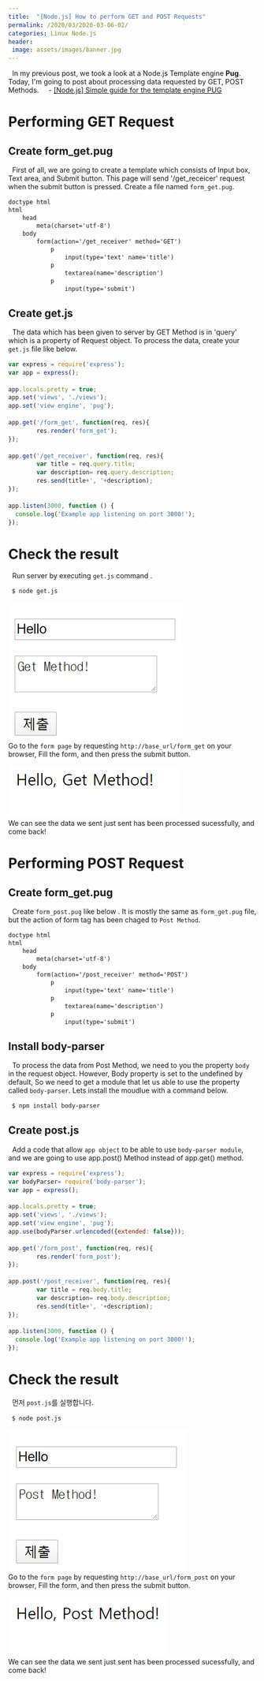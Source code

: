 ```yaml
---
title:  "[Node.js] How to perform GET and POST Requests"
permalink: /2020/03/2020-03-06-02/
categories: Linux Node.js
header:
 image: assets/images/banner.jpg
---
```

&nbsp; In my previous post, we took a look at a Node.js Template engine **Pug**. Today, I'm going to post about processing data requested by GET, POST Methods.
&nbsp; &nbsp; - [[Node.js] Simple guide for the template engine PUG](https://jerry901.github.io/2020/03/2020-03-06-01/)  

# Performing GET Request

## Create form_get.pug 
&nbsp; First of all, we are going to create a template which consists of Input box, Text area, and Submit button. This page will send '/get_receicer' request when the submit button is pressed. Create a file named ```form_get.pug```. 
```
doctype html
html
    head
        meta(charset='utf-8')
    body
        form(action='/get_receiver' method='GET')
            p
                input(type='text' name='title')
            p
                textarea(name='description')
            p
                input(type='submit')
```

## Create get.js 
&nbsp; The data which has been given to server by GET Method is in 'query' which is a property of Request object. To process the data, create your ```get.js``` file like below.

```js
var express = require('express');
var app = express();

app.locals.pretty = true;
app.set('views', './views');
app.set('view engine', 'pug');

app.get('/form_get', function(req, res){ 
        res.render('form_get'); 
});

app.get('/get_receiver', function(req, res){ 
        var title = req.query.title; 
        var description= req.query.description;
        res.send(title+', '+description);
});

app.listen(3000, function () {
  console.log('Example app listening on port 3000!');
});
```

# Check the result 
&nbsp; Run server by executing ```get.js``` command .  
```bash
 $ node get.js
```  

![ex_screenshot](/assets/images/2020-03-04/2020-03-06-02-get-req.png)  
Go to the ```form page``` by requesting ```http://base_url/form_get``` on your browser, Fill the form, and then press the submit button.
  
    
![ex_screenshot](/assets/images/2020-03-04/2020-03-06-02-get-res.png)  
We can see the data we sent just sent has been processed sucessfully, and come back!


# Performing POST Request

## Create form_get.pug 
&nbsp; Create ```form_post.pug``` like below . It is mostly the same as ```form_get.pug``` file, but the action of form tag has been chaged to ```Post Method```.
```
doctype html
html
    head
        meta(charset='utf-8')
    body
        form(action='/post_receiver' method='POST')
            p
                input(type='text' name='title')
            p
                textarea(name='description')
            p
                input(type='submit')
```
## Install body-parser
&nbsp; To process the data from Post Method, we need to you the property  ```body``` in the request object. However, Body property is set to the undefined by default, So we need to get a module that let us able to use the property called ```body-parser```. Lets install the moudlue with a command below.
```bash
 $ npm install body-parser
```
## Create post.js
&nbsp; Add a code that allow ```app object``` to be able to use ```body-parser module```, and we are going to use app.post() Method instead of app.get() method.
```js
var express = require('express');
var bodyParser= require('body-parser');
var app = express();

app.locals.pretty = true;
app.set('views', './views');
app.set('view engine', 'pug');
app.use(bodyParser.urlencoded({extended: false}));

app.get('/form_post', function(req, res){
        res.render('form_post');
});

app.post('/post_receiver', function(req, res){
        var title = req.body.title;
        var description= req.body.description;
        res.send(title+', '+description);
});

app.listen(3000, function () {
  console.log('Example app listening on port 3000!');
});
```

# Check the result 
&nbsp; 먼저 ```post.js```를 실행합니다.  
```bash
 $ node post.js
```  
![ex_screenshot](/assets/images/2020-03-04/2020-03-06-02-post-req.png)  
Go to the ```form page``` by requesting ```http://base_url/form_post``` on your browser, Fill the form, and then press the submit button.
  
    
![ex_screenshot](/assets/images/2020-03-04/2020-03-06-02-post-res.png)  
We can see the data we sent just sent has been processed sucessfully, and come back!
